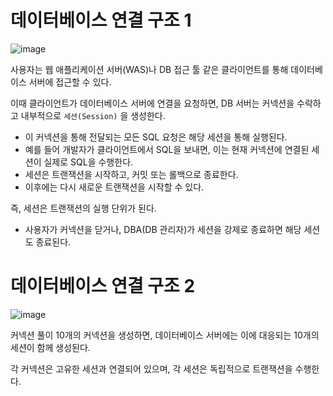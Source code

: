 # 데이터베이스 연결 구조 1

![image](https://github.com/user-attachments/assets/f6b47b76-e2ba-4733-9b56-ed106b877e05)



사용자는 웹 애플리케이션 서버(WAS)나 DB 접근 툴 같은 클라이언트를 통해 데이터베이스 서버에 접근할 수 있다.

이때 클라이언트가 데이터베이스 서버에 연결을 요청하면, DB 서버는 커넥션을 수락하고 내부적으로 `세션(Session)` 을 생성한다.

- 이 커넥션을 통해 전달되는 모든 SQL 요청은 해당 세션을 통해 실행된다.
- 예를 들어 개발자가 클라이언트에서 SQL을 보내면, 이는 현재 커넥션에 연결된 세션이 실제로 SQL을 수행한다.
- 세션은 트랜잭션을 시작하고, 커밋 또는 롤백으로 종료한다.
- 이후에는 다시 새로운 트랜잭션을 시작할 수 있다.

즉, 세션은 트랜잭션의 실행 단위가 된다.

- 사용자가 커넥션을 닫거나, DBA(DB 관리자)가 세션을 강제로 종료하면 해당 세션도 종료된다.

# 데이터베이스 연결 구조 2

![image](https://github.com/user-attachments/assets/2fb536f9-2fc8-48da-bce1-538e8d866330)


커넥션 풀이 10개의 커넥션을 생성하면, 데이터베이스 서버에는 이에 대응되는 10개의 세션이 함께 생성된다.

각 커넥션은 고유한 세션과 연결되어 있으며, 각 세션은 독립적으로 트랜잭션을 수행한다.
